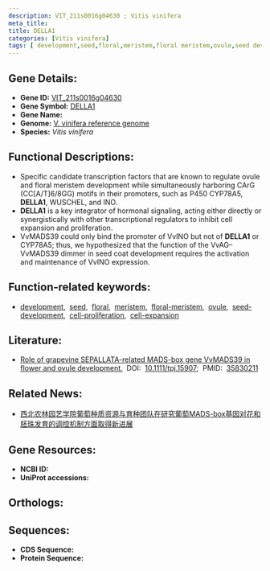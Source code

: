 ```yaml
---
description: VIT_211s0016g04630 ; Vitis vinifera
meta_title:
title: DELLA1
categories: [Vitis vinifera]
tags: [ development,seed,floral,meristem,floral meristem,ovule,seed development,cell proliferation,cell expansion ]
---
```


## Gene Details:
- **Gene ID:**	[VIT_211s0016g04630]()
- **Gene Symbol:** <u> DELLA1 </u>
- **Gene Name:** 
- **Genome:** [V. vinifera reference genome]()
- **Species:** *Vitis vinifera*

## Functional Descriptions:
   - Specific candidate transcription factors that are known to regulate ovule and floral meristem development while simultaneously harboring CArG (CC[A/T]6/8GG) motifs in their promoters, such as P450 CYP78A5, **DELLA1**, WUSCHEL, and INO.
   - **DELLA1** is a key integrator of hormonal signaling, acting either directly or synergistically with other transcriptional regulators to inhibit cell expansion and proliferation. 
   - VvMADS39 could only bind the promoter of VvINO but not of **DELLA1** or CYP78A5; thus, we hypothesized that the function of the VvAG–VvMADS39 dimmer in seed coat development requires the activation and maintenance of VvINO expression.

## Function-related keywords:
   - [development](/tags/development/),&nbsp;&nbsp;[seed](/tags/seed/),&nbsp;&nbsp;[floral](/tags/floral/),&nbsp;&nbsp;[meristem](/tags/meristem/),&nbsp;&nbsp;[floral-meristem](/tags/floral-meristem/),&nbsp;&nbsp;[ovule](/tags/ovule/),&nbsp;&nbsp;[seed-development](/tags/seed-development/),&nbsp;&nbsp;[cell-proliferation](/tags/cell-proliferation/),&nbsp;&nbsp;[cell-expansion](/tags/cell-expansion/)

## Literature:
   - [Role of grapevine SEPALLATA-related MADS-box gene VvMADS39 in flower and ovule development.]( https://onlinelibrary.wiley.com/doi/10.1111/tpj.15907)&nbsp;&nbsp;DOI:&nbsp;&nbsp;[10.1111/tpj.15907](https://onlinelibrary.wiley.com/doi/10.1111/tpj.15907);&nbsp;&nbsp;PMID:&nbsp;&nbsp;[35830211](https://pubmed.ncbi.nlm.nih.gov/35830211/)

## Related News:
   - [西北农林园艺学院葡萄种质资源与育种团队在研究葡萄MADS-box基因对花和胚珠发育的调控机制方面取得新进展](https://mp.weixin.qq.com/s?__biz=MzIyOTY2NDYyNQ==&mid=2247547740&idx=6&sn=75189d052932b449f08c52ac40a54032&chksm=e8bd4942dfcac05405008cf0e07eb84115c4d83f55c3522caf640b20b752f70fdf17b73d2d66&scene=27#wechat_redirect)

## Gene Resources:
- **NCBI ID:**  [](https://www.ncbi.nlm.nih.gov/gene/?term=)
- **UniProt accessions:** [](https://www.uniprot.org/uniprotkb//entry)

## Orthologs:

## Sequences:
- **CDS Sequence:**
- **Protein Sequence:**
